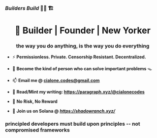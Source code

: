 ### *Builders Build*  🏴‍☠️ 🏗️


<h1 align="center"> 💾 Builder | Founder | New Yorker </h1>
<h3 align="center">the way you do anything, is the way you do everything</h3> 

- ⚡ **Permissionless. Private. Censorship Resistant. Decentralized.** 

- :ninja: **Become the kind of person who can solve important problems** 🪤

- 📫 **Email me @ cialone.codes@gmail.com**

- 📄 **Read/Mint my writing: https://paragraph.xyz/@cialonecodes**
  
- :game_die: **No Risk, No Reward**

- :test_tube:   **Join us on Solana  @ *https://shadowranch.xyz/***

<h3 align="left">principled developers must build upon principles -- not compromised frameworks</h3>


